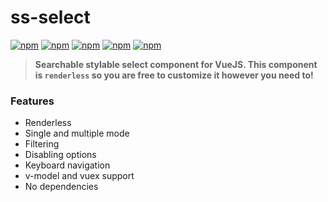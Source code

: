 # ss-select

[![npm](https://flat.badgen.net/npm/v/ss-select)](https://www.npmjs.com/package/ss-select) [![npm](https://flat.badgen.net/npm/dm/ss-select)](https://www.npmjs.com/package/ss-select) [![npm](https://flat.badgen.net/bundlephobia/min/ss-select)](https://bundlephobia.com/result?p=ss-select) [![npm](https://flat.badgen.net/travis/miggiboy/ss-select)](https://flat.badgen.net/travis/miggiboy/ss-select) [![npm](https://img.shields.io/github/license/miggiboy/ss-select.svg?style=flat-square)](https://github.com/miggiboy/ss-select/blob/master/LICENSE)

> **Searchable stylable select component for VueJS. This component is `renderless` so you are free to customize it however you need to!**


### Features
- Renderless
- Single and multiple mode
- Filtering
- Disabling options
- Keyboard navigation
- v-model and vuex support
- No dependencies
